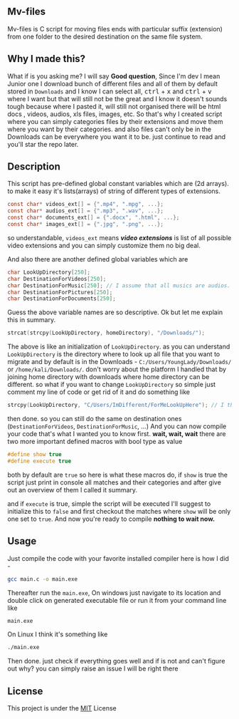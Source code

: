 ## Mv-files

Mv-files is C script for moving files ends with particular suffix (extension) from one folder to the desired destination on the same file system.

## Why I made this?

What if is you asking me? I will say **Good question**, Since I'm dev I mean Junior one I download bunch of different files
and all of them by default stored in `Downloads` and I know I can select all, <kbd>ctrl</kbd> + <kbd>x</kbd> and <kbd>ctrl</kbd> + <kbd>v</kbd>
where I want but that will still not be the great and I know it doesn't sounds tough because where I pasted it, will still not organised there will
be html docs , videos, audios, xls files, images, etc.
So that's why I created script where you can simply categories files by their extensions and move them where you want by their categories. and also
files can't only be in the Downloads can be everywhere you want it to be. just continue to read and you'll star the repo later.

## Description

This script has pre-defined global constant variables which are (2d arrays). to make it easy it's lists(arrays) of
string of different types of extensions.
```C
const char* videos_ext[] = {".mp4", ".mpg", ...};
const char* audios_ext[] = {".mp3", ".wav", ...};
const char* documents_ext[] = {".docx", ".html", ...};
const char* images_ext[] = {".jpg", ".png", ...};
```
so understandable, `videos_ext` means ***video extensions*** is list of all possible video extensions and you can simply customize them
no big deal.

And also there are another defined global variables which are

```C
char LookUpDirectory[250];
char DestinationForVideos[250];
char DestinationForMusic[250]; // I assume that all musics are audios.
char DestinationForPictures[250];
char DestinationForDocuments[250];
```
Guess the above variable names are so descriptive. Ok but let me explain this in summary.
```C
strcat(strcpy(LookUpDirectory, homeDirectory), "/Downloads/");
```
The above is like an initialization of `LookUpDirectory`. as you can understand `LookUpDirectory` is the directory where to look up
all file that you want to migrate and by default is in the Downloads - `C:/Users/YoungLady/Downloads/` or `/home/kali/Downloads/`.
don't worry about the platform I handled that by joining home directory with downloads where home directory can be different.
so what if you want to change `LookUpDirectory` so simple just comment my line of code or get rid of it and do something like
```C
strcpy(LookUpDirectory, "C/Users/ImDifferent/ForMeLookUpHere"); // I think you don't need to join your path with the home directory
```
then done.
so you can still do the same on destination ones (`DestinationForVideos`, `DestinationForMusic`, ...)
And you can now compile your code that's what I wanted you to know first.
**wait, wait, wait** there are two more important defined macros with bool type as value 
```C
#define show true
#define execute true
```
both by default are `true` so here is what these macros do, if `show` is true the script just print in console all matches
and their categories and after give out an overview of them I called it summary.

and if `execute` is true, simple the script will be executed I'll suggest to initialize this to `false` and first checkout the matches where
`show` will be only one set to `true`.
And now you're ready to compile **nothing to wait now.**

## Usage

Just compile the code with your favorite installed compiler here is how I did -
```bash
gcc main.c -o main.exe
```
Thereafter run the `main.exe`, On windows just navigate to its location and double click on generated executable file or run it from your command line like
```bash
main.exe
```
On Linux I think it's something like
```bash
./main.exe
```
Then done. just check if everything goes well and if is not and can't figure out why? you can simply raise an issue I will be right there
## License
This project is under the [MIT](https://github.com/umutambyi-gad/Mv-files/blob/master/LICENSE) License
